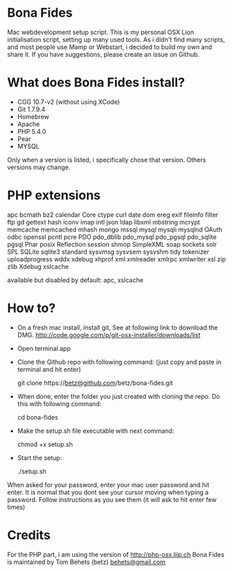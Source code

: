 Bona Fides
==========

Mac webdevelopment setup script.
This is my personal OSX Lion initialisation script, setting up many used tools.
As i didn't find many scripts, and most people use Mamp or Webstart, i decided to build my own and share it.
If you have suggestions, please create an issue on Github.

What does Bona Fides install?
=============================
- CGG 10.7-v2 (without using XCode)
- Git 1.7.9.4
- Homebrew
- Apache
- PHP 5.4.0
- Pear
- MYSQL

Only when a version is listed, i specifically chose that version. 
Others versions may change.

PHP extensions
==============
apc
bcmath 
bz2 
calendar 
Core 
ctype 
curl 
date 
dom 
ereg 
exif 
fileinfo 
filter 
ftp gd 
gettext 
hash iconv 
imap 
intl 
json 
ldap 
libxml 
mbstring 
mcrypt 
memcache 
memcached 
mhash 
mongo 
mssql 
mysql 
mysqli 
mysqlnd 
OAuth 
odbc 
openssl 
pcntl 
pcre 
PDO 
pdo_dblib 
pdo_mysql 
pdo_pgsql 
pdo_sqlite 
pgsql 
Phar 
posix 
Reflection 
session 
shmop 
SimpleXML 
soap 
sockets 
solr 
SPL 
SQLite 
sqlite3 
standard 
sysvmsg 
sysvsem 
sysvshm 
tidy 
tokenizer 
uploadprogress 
wddx 
xdebug 
xhprof 
xml 
xmlreader 
xmlrpc 
xmlwriter 
xsl 
zip 
zlib 
Xdebug
xslcache

available but disabled by default: apc, xslcache

How to?
=======

- On a fresh mac install, install git, See at following link to download the DMG. http://code.google.com/p/git-osx-installer/downloads/list
- Open terminal.app
- Clone the Github repo with following command: (just copy and paste in terminal and hit enter)
 
  git clone https://betz@github.com/betz/bona-fides.git

- When done, enter the folder you just created with cloning the repo. Do this with following command:
 
  cd bona-fides

- Make the setup.sh file executable with next command:

  chmod +x setup.sh

- Start the setup:

  ./setup.sh


When asked for your password, enter your mac user password and hit enter.
It is normal that you dont see your cursor moving when typing a password.
Follow instructions as you see them (it will ask to hit enter few times)

Credits
=======
For the PHP part, i am using the version of http://php-osx.liip.ch
Bona Fides is maintained by Tom Behets (betz) behets@gmail.com

